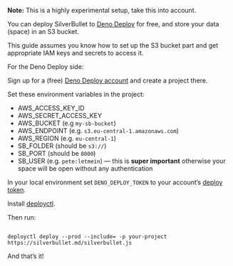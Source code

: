 **Note:** This is a highly experimental setup, take this into account.

You can deploy SilverBullet to [Deno Deploy](https://deno.com/deploy) for free, and store your data (space) in an S3 bucket.

This guide assumes you know how to set up the S3 bucket part and get appropriate IAM keys and secrets to access it.

For the Deno Deploy side:

Sign up for a (free) [Deno Deploy account](https://dash.deno.com/projects) and create a project there.

Set these environment variables in the project:

* AWS_ACCESS_KEY_ID
* AWS_SECRET_ACCESS_KEY
* AWS_BUCKET (e.g `my-sb-bucket`)
* AWS_ENDPOINT (e.g. `s3.eu-central-1.amazonaws.com`)
* AWS_REGION (e.g. `eu-central-1`)
* SB_FOLDER (should be `s3://`)
* SB_PORT (should be `8000`)
* SB_USER (e.g. `pete:letmein`) — this is **super important** otherwise your space will be open without any authentication

In your local environment set `DENO_DEPLOY_TOKEN` to your account’s  [deploy token](https://dash.deno.com/account#access-tokens).

Install [deployctl](https://deno.com/deploy/docs/deployctl).

Then run:

```shell

deployctl deploy --prod --include= -p your-project https://silverbullet.md/silverbullet.js
```

And that’s it!